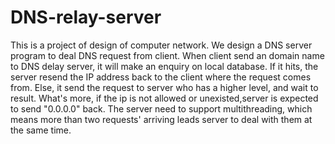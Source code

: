 # DNS-relay-server
This is a project of design of computer network.
We design a DNS server program to deal DNS request from client. When client send an domain name to DNS delay server, it will
make an enquiry on local database. If it hits, the server resend the IP address back to the client where the request comes from.
Else, it send the request to server who has a higher level, and wait to result. What's more, if the ip is not allowed or 
unexisted,server is expected to send "0.0.0.0" back.
The server need to support multithreading, which means more than two requests' arriving leads server to deal with them at the 
same time.
